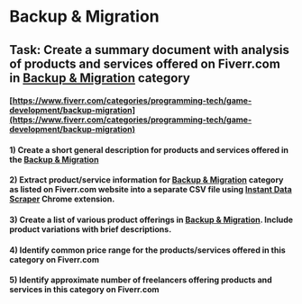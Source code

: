 # Backup & Migration
## Task: Create a summary document with analysis of products and services offered on Fiverr.com in [Backup & Migration](https://www.fiverr.com/categories/programming-tech/game-development/backup-migration) category
#### [https://www.fiverr.com/categories/programming-tech/game-development/backup-migration](https://www.fiverr.com/categories/programming-tech/game-development/backup-migration)
#### 1) Create a short general description for products and services offered in the [Backup & Migration](https://www.fiverr.com/categories/programming-tech/game-development/backup-migration)
#### 2) Extract product/service information for [Backup & Migration](https://www.fiverr.com/categories/programming-tech/game-development/backup-migration) category as listed on Fiverr.com website into a separate CSV file using [Instant Data Scraper](https://chrome.google.com/webstore/detail/instant-data-scraper/ofaokhiedipichpaobibbnahnkdoiiah) Chrome extension.
#### 3) Create a list of various product offerings in [Backup & Migration](https://www.fiverr.com/categories/programming-tech/game-development/backup-migration). Include product variations with brief descriptions.
#### 4) Identify common price range for the products/services offered in this category on Fiverr.com
#### 5) Identify approximate number of freelancers offering products and services in this category on Fiverr.com
